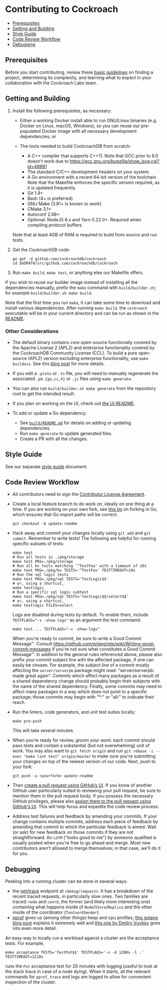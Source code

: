 # Contributing to Cockroach

- [Prerequisites](#prerequisites)
- [Getting and Building](#getting-and-building)
- [Style Guide](#style-guide)
- [Code Review Workflow](#code-review-workflow)
- [Debugging](#debugging)

## Prerequisites

Before you start contributing, review these [basic
guidelines](https://www.cockroachlabs.com/docs/stable/contribute-to-cockroachdb.html)
on finding a project, determining its complexity, and learning what to
expect in your collaboration with the Cockroach Labs team.

## Getting and Building

1. Install the following prerequisites, as necessary:

   - Either a working Docker install able to run GNU/Linux binaries
     (e.g. Docker on Linux, macOS, Windows), so you can reuse our
     pre-populated Docker image with all necessary development
     dependencies; or

   - The tools needed to build CockroachDB from scratch:

     - A C++ compiler that supports C++11. Note that GCC prior to 6.0 doesn't
       work due to https://gcc.gnu.org/bugzilla/show_bug.cgi?id=48891
     - The standard C/C++ development headers on your system.
     - A Go environment with a recent 64-bit version of the toolchain. Note that
       the Makefile enforces the specific version required, as it is updated
       frequently.
     - Git 1.9+
     - Bash (4+ is preferred)
     - GNU Make (3.81+ is known to work)
     - CMake 3.1+
     - Autoconf 2.68+
     - Optional: NodeJS 6.x and Yarn 0.22.0+. Required when compiling protocol
       buffers.

    Note that at least 4GB of RAM is required to build from source and run tests.

2. Get the CockroachDB code:

   ```shell
   go get -d github.com/cockroachdb/cockroach
   cd $GOPATH/src/github.com/cockroachdb/cockroach
   ```

3. Run `make build`, `make test`, or anything else our Makefile offers.

If you wish to reuse our builder image instead of installing all the
dependencies manually, prefix the `make` command with
`build/builder.sh`; for example `build/builder.sh make build`.

Note that the first time you run `make`, it can take some time to
download and install various dependencies. After running `make build`,
the `cockroach` executable will be in your current directory and can
be run as shown in the [README](README.md).

### Other Considerations

- The default binary contains core open-source functionally covered by
  the Apache License 2 (APL2) and enterprise functionality covered by
  the CockroachDB Community License (CCL). To build a pure open-source
  (APL2) version excluding enterprise functionality, use `make
  buildoss`. See this [blog post] for more details.

  [blog post]: https://www.cockroachlabs.com/blog/how-were-building-a-business-to-last/

- If you edit a `.proto` or `.ts` file, you will need to manually
  regenerate the associated `.pb.{go,cc,h}` or `.js` files using `make
  generate`.

- You can also run `build/builder.sh make generate` from the
  repository root to get the intended result.

- If you plan on working on the UI, check out [the UI README](pkg/ui).

- To add or update a Go dependency:
  - See [`build/README.md`](build/README.md) for details on adding or updating
    dependencies.
  - Run `make generate` to update generated files.
  - Create a PR with all the changes.

## Style Guide

See our separate [style guide](STYLE.md) document.

## Code Review Workflow

- All contributors need to sign the [Contributor License
  Agreement](https://cla-assistant.io/cockroachdb/cockroach).

- Create a local feature branch to do work on, ideally on one thing at
  a time.  If you are working on your own fork, see [this
  tip](http://blog.campoy.cat/2014/03/github-and-go-forking-pull-requests-and.html)
  on forking in Go, which ensures that Go import paths will be
  correct.

  ```shell
  git checkout -b update-readme
  ```

- Hack away and commit your changes locally using `git add` and `git commit`.
  Remember to write tests! The following are helpful for running specific
  subsets of tests:

  ```shell
  make test
  # Run all tests in ./pkg/storage
  make test PKG=./pkg/storage
  # Run all kv tests matching '^TestFoo' with a timeout of 10s
  make test PKG=./pkg/kv TESTS='^TestFoo' TESTTIMEOUT=10s
  # Run the sql logic tests
  make test PKG=./pkg/sql TESTS='TestLogic$$'
  # or, using a shortcut,
  make testlogic
  # Run a specific sql logic subtest
  make test PKG=./pkg/sql TESTS='TestLogic$$/select$$'
  # or, using a shortcut,
  make testlogic FILES=select
  ```

  Logs are disabled during tests by default. To enable them, include
  `TESTFLAGS="-v -show-logs"` as an argument the test command:

  ```shell
  make test ... TESTFLAGS="-v -show-logs"
  ```

  When you're ready to commit, be sure to write a Good Commit Message™. Consult
  https://github.com/erlang/otp/wiki/Writing-good-commit-messages if you're
  not sure what constitutes a Good Commit Message™.
  In addition to the general rules referenced above, please also prefix your
  commit subject line with the affected package, if one can easily be chosen.
  For example, the subject line of a commit mostly affecting the
  `server/serverpb` package might read: "server/serverpb: made great again".
  Commits which affect many packages as a result of a shared dependency change
  should probably begin their subjects with the name of the shared dependency.
  Finally, some commits may need to affect many packages in a way which does
  not point to a specific package; those commits may begin with "*:" or "all:"
  to indicate their reach.

- Run the linters, code generators, and unit test suites locally:

  ```shell
  make pre-push
  ````

  This will take several minutes.

- When you’re ready for review, groom your work: each commit should pass tests
  and contain a substantial (but not overwhelming) unit of work. You may also
  want to `git fetch origin` and run
  `git rebase -i --exec "make lint test" origin/master` to make sure you're
  submitting your changes on top of the newest version of our code. Next, push
  to your fork:

  ```shell
  git push -u <yourfork> update-readme
  ```

- Then [create a pull request using GitHub’s
  UI](https://help.github.com/articles/creating-a-pull-request). If
  you know of another GitHub user particularly suited to reviewing
  your pull request, be sure to mention them in the pull request
  body. If you possess the necessary GitHub privileges, please also
  [assign them to the pull request using GitHub's
  UI](https://help.github.com/articles/assigning-issues-and-pull-requests-to-other-github-users/).
  This will help focus and expedite the code review process.

- Address test failures and feedback by amending your commits. If your
  change contains multiple commits, address each piece of feedback by
  amending that commit to which the particular feedback is aimed. Wait
  (or ask) for new feedback on those commits if they are not
  straightforward. An `LGTM` ("looks good to me") by someone qualified
  is usually posted when you're free to go ahead and merge. Most new
  contributors aren't allowed to merge themselves; in that case, we'll
  do it for you.

## Debugging

Peeking into a running cluster can be done in several ways:

- the [net/trace](https://godoc.org/golang.org/x/net/trace) endpoint
  at `/debug/requests`.  It has a breakdown of the recent traced
  requests, in particularly slow ones. Two families are traced: `node`
  and `coord`, the former (and likely more interesting one) containing
  what happens inside of `Node`/`Store`/`Replica` and the other inside
  of the coordinator (`TxnCoordSender`).
- [pprof](https://golang.org/pkg/net/http/pprof/) gives us (among
  other things) heap and cpu profiles; [this golang blog
  post](http://blog.golang.org/profiling-go-programs) explains it
  extremely well and [this one by Dmitry
  Vuykov](https://software.intel.com/en-us/blogs/2014/05/10/debugging-performance-issues-in-go-programs)
  goes into even more detail.

An easy way to locally run a workload against a cluster are the acceptance
tests. For example,

```shell
make acceptance TESTS='TestPut$$' TESTFLAGS='-v -d 1200s -l .' TESTTIMEOUT=1210s
```

runs the `Put` acceptance test for 20 minutes with logging (useful to look at
the stack trace in case of a node dying). When it starts, all the relevant
commands for `pprof`, `trace` and logs are logged to allow for convenient
inspection of the cluster.
